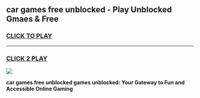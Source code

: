 
## car games free unblocked - Play Unblocked Gmaes & Free
<h3>
<a href="https://news.freeplayer.one?title=car_games_free_unblocked&ref=16F">CLICK TO PLAY</a></h3>
<hr>

<h3>
<a href="https://news.freeplayer.one?title=car_games_free_unblocked&ref=16F">CLICK 2 PLAY</a>
  
</h3>

<a href="https://news.freeplayer.one?title=car_games_free_unblocked&ref=16F/"><img src="https://clearcache.store/games.png"></a>


**car games free unblocked games unblocked: Your Gateway to Fun and Accessible Online Gaming**
